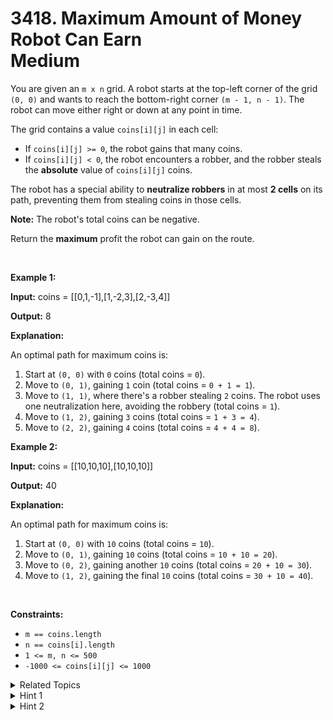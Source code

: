 
# 3418. Maximum Amount of Money Robot Can Earn<br> Medium

<p>You are given an <code>m x n</code> grid. A robot starts at the top-left corner of the grid <code>(0, 0)</code> and wants to reach the bottom-right corner <code>(m - 1, n - 1)</code>. The robot can move either right or down at any point in time.</p>

<p>The grid contains a value <code>coins[i][j]</code> in each cell:</p>

<ul>
	<li>If <code>coins[i][j] &gt;= 0</code>, the robot gains that many coins.</li>
	<li>If <code>coins[i][j] &lt; 0</code>, the robot encounters a robber, and the robber steals the <strong>absolute</strong> value of <code>coins[i][j]</code> coins.</li>
</ul>

<p>The robot has a special ability to <strong>neutralize robbers</strong> in at most <strong>2 cells</strong> on its path, preventing them from stealing coins in those cells.</p>

<p><strong>Note:</strong> The robot&#39;s total coins can be negative.</p>

<p>Return the <strong>maximum</strong> profit the robot can gain on the route.</p>

<p>&nbsp;</p>
<p><strong class="example">Example 1:</strong></p>

<div class="example-block">
<p><strong>Input:</strong> <span class="example-io">coins = [[0,1,-1],[1,-2,3],[2,-3,4]]</span></p>

<p><strong>Output:</strong> <span class="example-io">8</span></p>

<p><strong>Explanation:</strong></p>

<p>An optimal path for maximum coins is:</p>

<ol>
	<li>Start at <code>(0, 0)</code> with <code>0</code> coins (total coins = <code>0</code>).</li>
	<li>Move to <code>(0, 1)</code>, gaining <code>1</code> coin (total coins = <code>0 + 1 = 1</code>).</li>
	<li>Move to <code>(1, 1)</code>, where there&#39;s a robber stealing <code>2</code> coins. The robot uses one neutralization here, avoiding the robbery (total coins = <code>1</code>).</li>
	<li>Move to <code>(1, 2)</code>, gaining <code>3</code> coins (total coins = <code>1 + 3 = 4</code>).</li>
	<li>Move to <code>(2, 2)</code>, gaining <code>4</code> coins (total coins = <code>4 + 4 = 8</code>).</li>
</ol>
</div>

<p><strong class="example">Example 2:</strong></p>

<div class="example-block">
<p><strong>Input:</strong> <span class="example-io">coins = [[10,10,10],[10,10,10]]</span></p>

<p><strong>Output:</strong> <span class="example-io">40</span></p>

<p><strong>Explanation:</strong></p>

<p>An optimal path for maximum coins is:</p>

<ol>
	<li>Start at <code>(0, 0)</code> with <code>10</code> coins (total coins = <code>10</code>).</li>
	<li>Move to <code>(0, 1)</code>, gaining <code>10</code> coins (total coins = <code>10 + 10 = 20</code>).</li>
	<li>Move to <code>(0, 2)</code>, gaining another <code>10</code> coins (total coins = <code>20 + 10 = 30</code>).</li>
	<li>Move to <code>(1, 2)</code>, gaining the final <code>10</code> coins (total coins = <code>30 + 10 = 40</code>).</li>
</ol>
</div>

<p>&nbsp;</p>
<p><strong>Constraints:</strong></p>

<ul>
	<li><code>m == coins.length</code></li>
	<li><code>n == coins[i].length</code></li>
	<li><code>1 &lt;= m, n &lt;= 500</code></li>
	<li><code>-1000 &lt;= coins[i][j] &lt;= 1000</code></li>
</ul>


<details>

<summary> Related Topics </summary>

-	`Array`
-	`Dynamic Programming`
-	`Matrix`

</details>


<details>
<summary> Hint 1 </summary>
Use Dynamic Programming.
</details>

<details>
<summary> Hint 2 </summary>
Let <code>dp[i][j][k]</code> denote the maximum amount of money a robot can earn by starting at cell <code>(i,j)</code> and having neutralized <code>k</code> robbers.
</details>